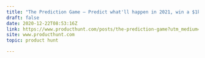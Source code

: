 ```yaml
---
title: "The Prediction Game — Predict what'll happen in 2021, win a $1k fund :)"
draft: false
date: 2020-12-22T08:53:16Z
link: https://www.producthunt.com/posts/the-prediction-game?utm_medium=RSS&utm_source=hune
site: www.producthunt.com
topic: product hunt  

---
```

